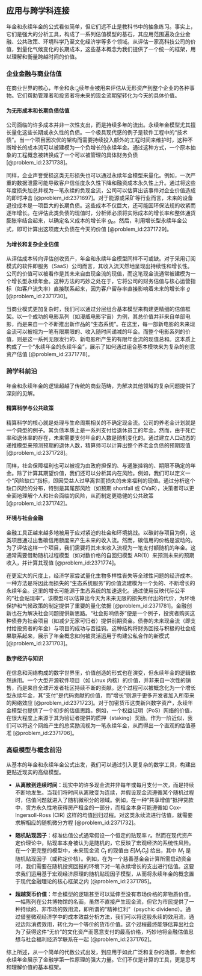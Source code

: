 ## 应用与跨学科连接

年金和永续年金的公式看似简单，但它们远不止是教科书中的抽象练习。事实上，它们是强大的分析工具，构成了一系列估值模型的基石，其应用范围遍及企业金融、公共政策、环境科学乃至文化经济学等多个领域。从评估一家高科技公司的价值，到量化气候变化的长期成本，这些基本概念为我们提供了一个统一的框架，用以理解和衡量跨越时间的价值。

### 企业金融与商业估值

在商业世界的核心，年金和永्रु续年金被用来评估从无形资产到整个企业的各种事物。它们帮助管理者和投资者将未来的现金流期望转化为今天的具体价值。

#### 为无形成本和长期负债估值

公司面临的许多成本并非一次性支出，而是持续多年的流出。永续年金模型尤其擅长量化这些长期或永久性的负债。一个极具现代感的例子是软件工程中的“技术债”。当一个项目因次优的架构而需要持续投入额外的工程时间来维护时，这种不断增长的成本流可以被建模为一个负增长的永续年金。通过这种方式，一个原本抽象的工程概念被转换成了一个可以被管理的具体财务负债 [@problem_id:2371738]。

同样，企业声誉受损这类无形损失也可以通过永续年金模型来量化。例如，一次严重的数据泄露可能导致客户信任度永久性下降和融资成本永久性上升。通过将这些年度损失加总并视为一笔永续的负现金流，公司可以估算出该事件对企业价值造成的即时冲击 [@problem_id:2371697]。对于能源或采矿等行业而言，未来的设备退役成本是一项巨大的长期负债。这些成本不仅巨大，还可能因环保法规的收紧而逐年增长。在评估此类负债的现值时，分析师必须将实际成本的增长率和整体通货膨胀率结合起来，以确定名义成本的增长率 $g_n$。然后，利用增长型永续年金公式，即可计算出这项庞大负债在今天的价值 [@problem_id:2371729]。

#### 为增长和复杂企业估值

从评估成本转向评估创收资产，年金和永续年金模型同样不可或缺。对于采用订阅模式的软件即服务（SaaS）公司而言，其收入流天然地呈现出持续性和增长性。公司的价值可以被看作是其未来自由现金流的现值，而这笔现金流通常被建模为一个增长型永续年金。这种方法的巧妙之处在于，它将公司的财务估值与核心运营指标（如客户流失率）直接联系起来，因为客户留存率直接影响着未来的增长率 $g$ [@problem_id:2371730]。

当商业模式更加复杂时，我们可以通过分层组合基本模型来构建更精细的估值框架。以一个成功的电影系列（如漫威电影宇宙）为例，其总价值并非来自单部电影，而是来自一个不断推出新作品的“生态系统”。在这里，每一部新电影的未来现金流可以被视为一笔有限期限的、收入随时间递减的年金。而整个电影系列的价值，则是这一系列无限发行的、新电影所产生的有限年金流的现值总和。这本质上构成了一个“永续年金的永续年金”，展示了如何通过组合基本模块来为复杂的创意资产估值 [@problem_id:2371778]。

### 跨学科前沿

年金和永续年金的逻辑超越了传统的商业范畴，为解决其他领域的复杂问题提供了深刻的见解。

#### 精算科学与公共政策

精算科学的核心就是处理与生命周期相关的不确定现金流。公司的养老金计划就是一个典型的例子。其负债本质上是一系列支付给退休员工的年金。然而，由于死亡率和退休率的存在，未来需要支付年金的人数是随机变化的。通过建立人口动态的递推模型来预测预期的退休人数，精算师可以计算出整个养老金负债的预期现值 [@problem_id:2371728]。

同样，社会保障福利也可以被视为由政府担保的、与通胀挂钩的、期限不确定的年金。除了计算其期望价值，我们还可以分析其内在风险。例如，我们可以定义一个“风险缺口”指标，即因受益人过早离世而损失的未来福利的现值。通过分析这个缺口风险的分布，特别是其尾部风险（如预期 shortfall 或 CVaR），决策者可以更全面地理解个人和社会面临的风险，从而制定更稳健的公共政策 [@problem_id:2371742]。

#### 环境与社会金融

金融工具正越来越多地被用于应对紧迫的社会和环境挑战。以碳封存项目为例，这类项目通过出售碳信用额度来产生未来的收入流。然而，碳信用的价格是波动的。为了评估这样一个项目，我们需要将其未来收入流视为一笔支付额随机的年金。这通常需要借助随机过程模型（如对数价格的自回归模型 AR(1)）来预测未来的预期收入，并计算其现值 [@problem_id:2371774]。

在更宏大的尺度上，经济学家尝试量化生物多样性丧失等全球性问题的经济成本。一种方法是将因此而损失的“生态系统服务”的价值流建模为一个负的、不断增长的永续年金。这里的增长可能源于生态系统的加速退化。通过使用反映代际公平的“社会贴现率”，该模型可以估算出今天为未来无限的损失所付出的代价，为环境保护和气候政策的制定提供了重要的量化依据 [@problem_id:2371781]。金融创新也在为解决社会问题提供新思路。“社会影响债券”便是一个例子，投资者购买这种债券为社会项目（如减少无家可归者）提供前期资金。债券的未来现金流（即支付给投资者的年金）与项目的成功与否挂钩。这种结构将财务回报与积极的社会成果联系起来，展示了年金概念如何被灵活运用于构建公私合作的新模式 [@problem_id:2371703]。

#### 数字经济与知识

在信息和网络构成的数字世界里，价值创造的形式也在演变，但永续年金的逻辑依然适用。一个大型开源软件项目（如 Linux 内核）的价值，并非来自一次性的销售，而是来自全球开发者社区持续不断的贡献。这个过程可以被概念化为一个增长型永续年金，其“支付”是代码贡献的价值，而“增长”则源于更多开发者加入所带来的网络效应 [@problem_id:2371723]。对于加密货币这类新兴数字资产，永续年金模型也提供了一个初步的估值思路。例如，一个权益证明（PoS）网络的价值，在很大程度上来源于其为验证者提供的质押（staking）奖励。作为一阶近似，我们可以将这个网络产生的总奖励流视为一笔永续年金，从而得出一个直观的估值基准 [@problem_id:2371706]。

### 高级模型与概念前沿

从基本的年金和永续年金公式出发，我们可以通过引入更复杂的数学工具，构建出更贴近现实的高级模型。

*   **从离散到连续时间**：现实中的许多现金流并非每年或每月支付一次，而是持续不断地发生。当我们将时间从离散变为连续，并假设现金流遵循某个随机过程时，估值问题就进入了随机微积分的领域。例如，在一种“共享增值”抵押贷款中，贷方永久性地获得房产租金的一部分，而租金本身可能遵循如 Cox-Ingersoll-Ross (CIR) 这样的均值回归过程。对这类永续流进行估值，就需要求解相应的随机微分方程 [@problem_id:2371732]。

*   **随机贴现因子**：标准估值公式通常假设一个恒定的贴现率 $r$。然而在现代资产定价理论中，贴现率本身被认为是随机的，它反映了宏观经济的系统性风险。在一个更完整的模型中，未来现金流 $C_t$ 的现值由 $E[M_t C_t]$ 给出，其中 $M_t$ 是随机贴现因子（或称定价核）。例如，在为一个慈善基金会计算所需启动资金时，我们需要在随机投资回报的环境下对一笔永续增长的支出进行估值。这要求我们运用基于宏观经济原理的随机贴现因子模型，从而将永续年金的概念置于现代金融理论的核心框架之内 [@problem_id:2371785]。

*   **超越货币价值**：年金模型的逻辑甚至可以延伸至没有市场价格的非物质价值。一幅陈列在公共博物馆的名画，虽然不直接产生现金流，但它为市民提供了一种持续的、非市场的效用流，即所谓的“精神红利”（psychic dividend）。通过借鉴微观经济学中的成本效益分析方法，我们可以将这股永续的效用流，通过边际消费效用，转化为一个等价的货币价值。这个过程最终能够估算出社会为了获得这件“无价”的文化资产而愿意支付的最高价格，巧妙地将金融估值思想与社会福利经济学联系在一起 [@problem_id:2371762]。

综上所述，从一个简单的代数公式出发，到应用于如此广泛和复杂的场景，年金和永续年金展示了金融学第一性原理的强大力量。它们不仅是计算的工具，更是思考和理解价值的基本框架。